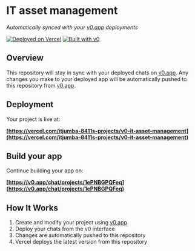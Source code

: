 # IT asset management

*Automatically synced with your [v0.app](https://v0.app) deployments*

[![Deployed on Vercel](https://img.shields.io/badge/Deployed%20on-Vercel-black?style=for-the-badge&logo=vercel)](https://vercel.com/itjumba-8411s-projects/v0-it-asset-management)
[![Built with v0](https://img.shields.io/badge/Built%20with-v0.app-black?style=for-the-badge)](https://v0.app/chat/projects/1ePNBGPQFeq)

## Overview

This repository will stay in sync with your deployed chats on [v0.app](https://v0.app).
Any changes you make to your deployed app will be automatically pushed to this repository from [v0.app](https://v0.app).

## Deployment

Your project is live at:

**[https://vercel.com/itjumba-8411s-projects/v0-it-asset-management](https://vercel.com/itjumba-8411s-projects/v0-it-asset-management)**

## Build your app

Continue building your app on:

**[https://v0.app/chat/projects/1ePNBGPQFeq](https://v0.app/chat/projects/1ePNBGPQFeq)**

## How It Works

1. Create and modify your project using [v0.app](https://v0.app)
2. Deploy your chats from the v0 interface
3. Changes are automatically pushed to this repository
4. Vercel deploys the latest version from this repository

